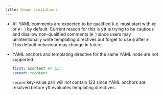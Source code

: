 ```yaml
---
title: Known Limitations
---
```


- All YAML comments are expected to be qualified (i.e. must start with `#@ ` or `#! `) by default. Current reason for this is ytt is trying to be cautious and disallow non-qualified comments (`# `) since users may unintentionally write templating directives but forget to use `@` after `#`. This default behaviour may change in future.

- YAML anchors and templating directive for the same YAML node are not supported.

    ```yaml
    first: &content #@ 123
    second: *content
    ```
    `second` key-value pair will _not_ contain 123 since YAML anchors are resolved before ytt evaluates templating directives.
